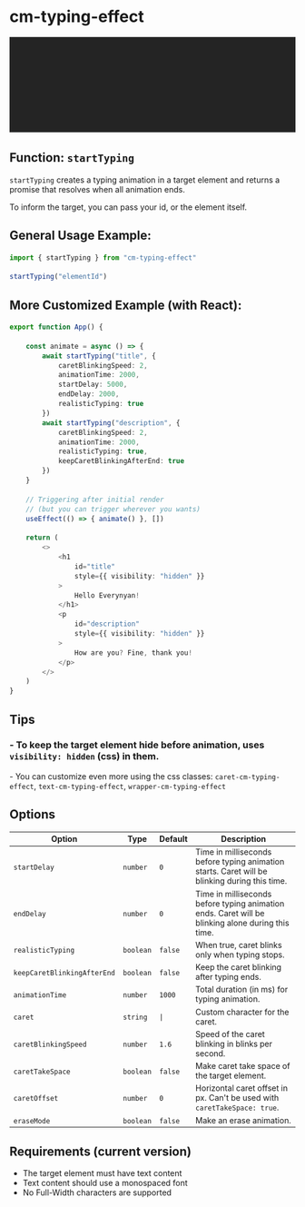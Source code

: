 # cm-typing-effect
![Demo](https://raw.githubusercontent.com/cicero-mello/cm-typing-effect/refs/heads/main/demo.gif)
## **Function: `startTyping`**

`startTyping` creates a typing animation in a target element and returns a promise that resolves when all animation ends.

To inform the target, you can pass your id, or the element itself.

## General Usage Example:
```typescript
import { startTyping } from "cm-typing-effect"

startTyping("elementId")
```

## More Customized Example (with React):
```typescript
export function App() {

    const animate = async () => {
        await startTyping("title", {
            caretBlinkingSpeed: 2,
            animationTime: 2000,
            startDelay: 5000,
            endDelay: 2000,
            realisticTyping: true
        })
        await startTyping("description", {
            caretBlinkingSpeed: 2,
            animationTime: 2000,
            realisticTyping: true,
            keepCaretBlinkingAfterEnd: true
        })
    }

    // Triggering after initial render
    // (but you can trigger wherever you wants)
    useEffect(() => { animate() }, [])

    return (
        <>
            <h1
                id="title"
                style={{ visibility: "hidden" }}
            >
                Hello Everynyan!
            </h1>
            <p
                id="description"
                style={{ visibility: "hidden" }}
            >
                How are you? Fine, thank you!
            </p>
        </>
    )
}
```

## Tips
### - To keep the target element hide before animation, uses `visibility: hidden` (css) in them.
\- You can customize even more using the css classes:
`caret-cm-typing-effect`,
`text-cm-typing-effect`,
`wrapper-cm-typing-effect`

## Options

| Option | Type | Default | Description |
|--------|------|---------|-------------|
| `startDelay` | `number` | `0` | Time in milliseconds before typing animation starts. Caret will be blinking during this time. |
| `endDelay` | `number` | `0` | Time in milliseconds before typing animation ends. Caret will be blinking alone during this time. |
| `realisticTyping` | `boolean` | `false` | When true, caret blinks only when typing stops. |
| `keepCaretBlinkingAfterEnd` | `boolean` | `false` | Keep the caret blinking after typing ends. |
| `animationTime` | `number` | `1000` | Total duration (in ms) for typing animation. |
| `caret` | `string` | `\|` | Custom character for the caret. |
| `caretBlinkingSpeed` | `number` | `1.6` | Speed of the caret blinking in blinks per second. |
| `caretTakeSpace` | `boolean` | `false` | Make caret take space of the target element. |
| `caretOffset` | `number` | `0` | Horizontal caret offset in px. Can't be used with `caretTakeSpace: true`. |
| `eraseMode` | `boolean` | `false` | Make an erase animation. |

## Requirements (current version)

- The target element must have text content
- Text content should use a monospaced font
- No Full-Width characters are supported
